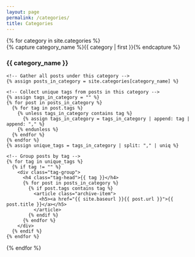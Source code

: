```yaml
---
layout: page
permalink: /categories/
title: Categories
---
```


<div id="archives">
{% for category in site.categories %}
  <div class="archive-group">
    {% capture category_name %}{{ category | first }}{% endcapture %}
    <div id="#{{ category_name | slugize }}"></div>
    <h3 class="category-head">{{ category_name }}</h3>
    <a name="{{ category_name | slugize }}"></a>

    <!-- Gather all posts under this category -->
    {% assign posts_in_category = site.categories[category_name] %}

    <!-- Collect unique tags from posts in this category -->
    {% assign tags_in_category = "" %}
    {% for post in posts_in_category %}
      {% for tag in post.tags %}
        {% unless tags_in_category contains tag %}
          {% assign tags_in_category = tags_in_category | append: tag | append: "," %}
        {% endunless %}
      {% endfor %}
    {% endfor %}
    {% assign unique_tags = tags_in_category | split: "," | uniq %}

    <!-- Group posts by tag -->
    {% for tag in unique_tags %}
      {% if tag != "" %}
        <div class="tag-group">
          <h4 class="tag-head">{{ tag }}</h4>
          {% for post in posts_in_category %}
            {% if post.tags contains tag %}
              <article class="archive-item">
                <h5><a href="{{ site.baseurl }}{{ post.url }}">{{ post.title }}</a></h5>
              </article>
            {% endif %}
          {% endfor %}
        </div>
      {% endif %}
    {% endfor %}
  </div>
{% endfor %}
</div>

